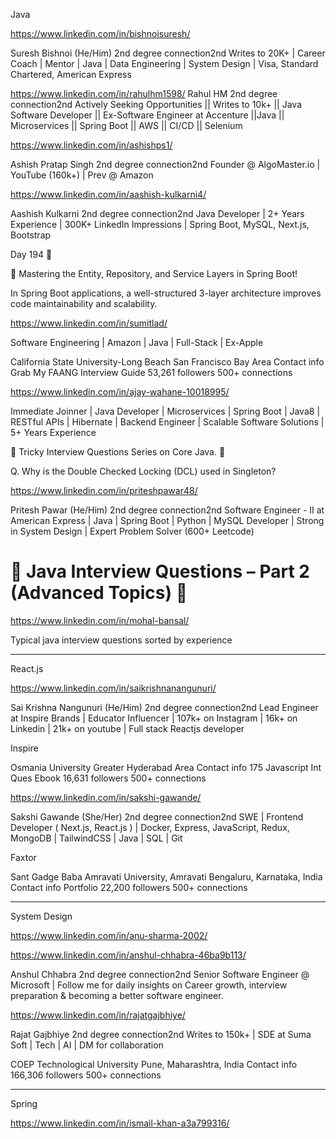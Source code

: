 

Java

https://www.linkedin.com/in/bishnoisuresh/

Suresh Bishnoi 
 (He/Him)  2nd degree connection2nd
Writes to 20K+ | Career Coach | Mentor | Java | Data Engineering | System Design | Visa, Standard Chartered, American Express


https://www.linkedin.com/in/rahulhm1598/
Rahul HM 
  2nd degree connection2nd
Actively Seeking Opportunities || Writes to 10k+ || Java Software Developer || Ex-Software Engineer at Accenture ||Java || Microservices || Spring Boot || AWS || CI/CD || Selenium

https://www.linkedin.com/in/ashishps1/

Ashish Pratap Singh 
  2nd degree connection2nd
Founder @ AlgoMaster.io | YouTube (160k+) | Prev @ Amazon


https://www.linkedin.com/in/aashish-kulkarni4/

Aashish Kulkarni 
  2nd degree connection2nd
Java Developer | 2+ Years Experience | 300K+ LinkedIn Impressions | Spring Boot, MySQL, Next.js, Bootstrap

Day 194 📅

🚀 Mastering the Entity, Repository, and Service Layers in Spring Boot!

In Spring Boot applications, a well-structured 3-layer architecture improves code maintainability and scalability.


https://www.linkedin.com/in/sumitlad/

Software Engineering | Amazon | Java | Full-Stack | Ex-Apple

California State University-Long Beach
San Francisco Bay Area  Contact info
Grab My FAANG Interview Guide 
53,261 followers 
500+ connections


https://www.linkedin.com/in/ajay-wahane-10018995/

Immediate Joinner | Java Developer | Microservices | Spring Boot | Java8 | RESTful APIs | Hibernate | Backend Engineer | Scalable Software Solutions | 5+ Years Experience


🚀 Tricky Interview Questions Series on Core Java. 🌟 

Q. Why is the Double Checked Locking (DCL) used in Singleton?

https://www.linkedin.com/in/priteshpawar48/

Pritesh Pawar
 (He/Him)  2nd degree connection2nd
Software Engineer - II at American Express | Java | Spring Boot | Python | MySQL Developer | Strong in System Design | Expert Problem Solver (600+ Leetcode)

# 🚀 Java Interview Questions – Part 2 (Advanced Topics) 🚀 


https://www.linkedin.com/in/mohal-bansal/


Typical java interview questions sorted by experience

*****************************

React.js

https://www.linkedin.com/in/saikrishnanangunuri/

Sai Krishna Nangunuri 
 (He/Him)  2nd degree connection2nd
Lead Engineer at Inspire Brands | Educator Influencer | 107k+ on Instagram | 16k+ on Linkedin | 21k+ on youtube | Full stack Reactjs developer

Inspire

Osmania University
Greater Hyderabad Area  Contact info
175 Javascript Int Ques Ebook 
16,631 followers 
500+ connections


https://www.linkedin.com/in/sakshi-gawande/


Sakshi Gawande 
 (She/Her)  2nd degree connection2nd
SWE | Frontend Developer ( Next.js, React.js ) | Docker, Express, JavaScript, Redux, MongoDB | TailwindCSS | Java | SQL | Git

Faxtor

Sant Gadge Baba Amravati University, Amravati
Bengaluru, Karnataka, India  Contact info
Portfolio 
22,200 followers 
500+ connections

***************************** 

System Design


https://www.linkedin.com/in/anu-sharma-2002/



https://www.linkedin.com/in/anshul-chhabra-46ba9b113/

Anshul Chhabra 
  2nd degree connection2nd
Senior Software Engineer @ Microsoft | Follow me for daily insights on Career growth, interview preparation & becoming a better software engineer.


https://www.linkedin.com/in/rajatgajbhiye/

Rajat Gajbhiye 
  2nd degree connection2nd
Writes to 150k+ | SDE at Suma Soft | Tech | AI | DM for collaboration

COEP Technological University
Pune, Maharashtra, India  Contact info
166,306 followers 
500+ connections

*****************

Spring

https://www.linkedin.com/in/ismail-khan-a3a799316/

